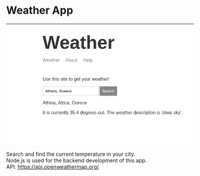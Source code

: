# Weather App

<hr>

![The weather app](weather-app.png "The Weather App")


Search and find the current temperature in your city. <br />
Node.js is used for the backend development of this app. <br />
API: https://api.openweathermap.org/
